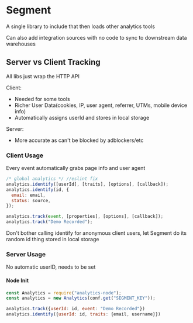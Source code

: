 # Segment

A single library to include that then loads other analytics tools

Can also add integration sources with no code to sync to downstream data warehouses

## Server vs Client Tracking

All libs just wrap the HTTP API

Client:

- Needed for some tools
- Richer User Data(cookies, IP, user agent, referrer, UTMs, mobile device info)
- Automatically assigns userId and stores in local storage

Server:

- More accurate as can't be blocked by adblockers/etc

### Client Usage

Every event automatically grabs page info and user agent

```js
/* global analytics */ //eslint fix
analytics.identify([userId], [traits], [options], [callback]);
analytics.identify(id, {
  email: email,
  status: source,
});

analytics.track(event, [properties], [options], [callback]);
analytics.track("Demo Recorded");
```

Don't bother calling identify for anonymous client users, let Segment do its random id thing stored in local storage

### Server Usage

No automatic userID, needs to be set

#### Node Init

```js
const Analytics = require("analytics-node");
const analytics = new Analytics(conf.get("SEGMENT_KEY"));

analytics.track({userId: id, event: "Demo Recorded"})
analytics.identify({userId: id, traits: {email, username}})
```

